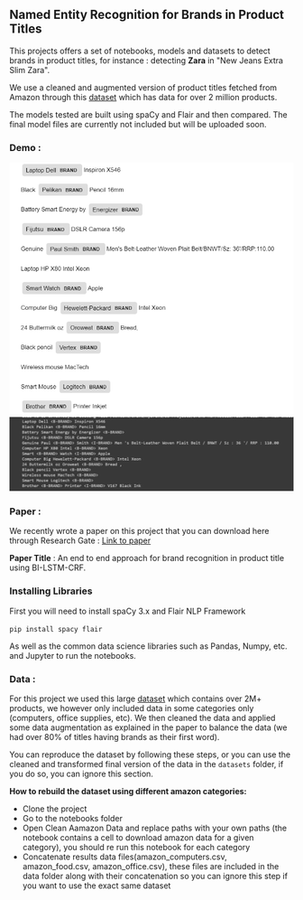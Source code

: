 ## Named Entity Recognition for Brands in Product Titles

This projects offers a set of notebooks, models and datasets to detect brands in product titles, for instance : detecting **Zara** in "New Jeans Extra Slim Zara".

We use a cleaned and augmented version of product titles fetched from Amazon through this [dataset](https://nijianmo.github.io/amazon/index.html) which has data for over 2 million products. 

The models tested are built using spaCy and Flair and then compared. The final model files are currently not included but will be uploaded soon.

### Demo : 

![spaCy Resuls](ressources/spacy_results.png?raw=true "Results of model built with spaCy")
![Flair Resuls](ressources/flair%20results.png?raw=true "Results of model built with Flair")

### Paper : 

We recently wrote a paper on this project that you can download here through Research Gate : [Link to paper](https://www.researchgate.net/publication/357871883_An_end_to_end_approach_for_brand_recognition_in_product_titles_with_BI-LSTM-CRF) 

**Paper Title** : An end to end approach for brand recognition in product title using BI-LSTM-CRF.

### Installing Libraries

First you will need to install spaCy 3.x and Flair NLP Framework

`pip install spacy flair` 

As well as the common data science libraries such as Pandas, Numpy, etc. and Jupyter to run the notebooks.

### Data : 

For this project we used this large [dataset](https://nijianmo.github.io/amazon/index.html) which contains over 2M+ products, we however only included data in some categories only (computers, office supplies, etc). We then cleaned the data and applied some data augmentation as explained in the paper to balance the data (we had over 80% of titles having brands as their first word).

You can reproduce the dataset by following these steps, or you can use the cleaned and transformed final version of the data in the `datasets` folder, if you do so, you can ignore this section.


**How to rebuild the dataset using different amazon categories:**

- Clone the project 
- Go to the notebooks folder
- Open Clean Aamazon Data and replace paths with your own paths (the notebook contains a cell to download amazon data for a given category), you should re run this notebook for each category
- Concatenate results data files(amazon_computers.csv, amazon_food.csv, amazon_office.csv), these files are included in the data folder along with their concatenation so you can ignore this step if you want to use the exact same dataset

